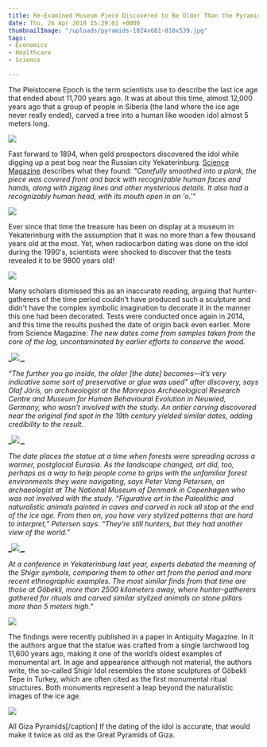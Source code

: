 ```yaml
---
title: Re-Examined Museum Piece Discovered to Be Older Than the Pyramids
date: Thu, 26 Apr 2018 15:29:01 +0000
thumbnailImage: "/uploads/pyramids-1024x681-810x539.jpg"
tags:
- Economics
- Healthcare
- Science

---
```

The Pleistocene Epoch is the term scientists use to describe the last ice age that ended about 11,700 years ago. It was at about this time, almost 12,000 years ago that a group of people in Siberia (the land where the ice age never really ended), carved a tree into a human like wooden idol almost 5 meters long. 

[![](http://newsattorneys.staging.wpengine.com/wp-content/uploads/2018/04/ice-age-humans.jpg)](http://newsattorneys.staging.wpengine.com/wp-content/uploads/2018/04/ice-age-humans.jpg) 

Fast forward to 1894, when gold prospectors discovered the idol while digging up a peat bog near the Russian city Yekaterinburg. [Science Magazine](http://www.sciencemag.org/news/2018/04/11000-year-old-statue-unearthed-siberia-may-reveal-ancient-views-taboos-and-demons) describes what they found: _"Carefully smoothed into a plank, the piece was covered front and back with recognizable human faces and hands, along with zigzag lines and other mysterious details. It also had a recognizably human head, with its mouth open in an 'o.'"_ 

[![](http://newsattorneys.staging.wpengine.com/wp-content/uploads/2018/04/ice-age-statue.jpg)](http://newsattorneys.staging.wpengine.com/wp-content/uploads/2018/04/ice-age-statue.jpg) 

Ever since that time the treasure has been on display at a museum in Yekaterinburg with the assumption that it was no more than a few thousand years old at the most. Yet, when radiocarbon dating was done on the idol during the 1990's, scientists were shocked to discover that the tests revealed it to be 9800 years old! 

[![](http://newsattorneys.staging.wpengine.com/wp-content/uploads/2018/04/ice-age-statue2.jpg)](http://newsattorneys.staging.wpengine.com/wp-content/uploads/2018/04/ice-age-statue2.jpg) 

Many scholars dismissed this as an inaccurate reading, arguing that hunter-gatherers of the time period couldn't have produced such a sculpture and didn't have the complex symbolic imagination to decorate it in the manner this one had been decorated. Tests were conducted once again in 2014, and this time the results pushed the date of origin back even earlier. More from Science Magazine: _The new dates come from samples taken from the core of the log, uncontaminated by earlier efforts to conserve the wood._ 

[_![](http://newsattorneys.staging.wpengine.com/wp-content/uploads/2018/04/ice-age-statue3-1024x576.jpg) _](http://newsattorneys.staging.wpengine.com/wp-content/uploads/2018/04/ice-age-statue3.jpg)

_“The further you go inside, the older \[the date\] becomes—it’s very indicative some sort of preservative or glue was used” after discovery, says Olaf Jöris, an archaeologist at the Monrepos Archaeological Research Centre and Museum for Human Behavioural Evolution in Neuwied, Germany, who wasn’t involved with the study. An antler carving discovered near the original find spot in the 19th century yielded similar dates, adding credibility to the result._ 

[_![](http://newsattorneys.staging.wpengine.com/wp-content/uploads/2018/04/ice-age-humans2.jpg) _](http://newsattorneys.staging.wpengine.com/wp-content/uploads/2018/04/ice-age-humans2.jpg)

_The date places the statue at a time when forests were spreading across a warmer, postglacial Eurasia. As the landscape changed, art did, too, perhaps as a way to help people come to grips with the unfamiliar forest environments they were navigating, says Peter Vang Petersen, an archaeologist at The National Museum of Denmark in Copenhagen who was not involved with the study. “Figurative art in the Paleolithic and naturalistic animals painted in caves and carved in rock all stop at the end of the ice age. From then on, you have very stylized patterns that are hard to interpret,” Petersen says. “They’re still hunters, but they had another view of the world.”_ 

[_![](http://newsattorneys.staging.wpengine.com/wp-content/uploads/2018/04/ice-age-humans3.jpg) _](http://newsattorneys.staging.wpengine.com/wp-content/uploads/2018/04/ice-age-humans3.jpg)

_At a conference in Yekaterinburg last year, experts debated the meaning of the Shigir symbols, comparing them to other art from the period and more recent ethnographic examples. The most similar finds from that time are those at Göbekli, more than 2500 kilometers away, where hunter-gatherers gathered for rituals and carved similar stylized animals on stone pillars more than 5 meters high."_ 

[![](http://politicsfocus.com/wp-content/uploads/2018/04/ice-age-humans4.jpeg)](http://politicsfocus.com/wp-content/uploads/2018/04/ice-age-humans4.jpeg) 

The findings were recently published in a paper in Antiquity Magazine. In it the authors argue that the statue was crafted from a single larchwood log 11,600 years ago, making it one of the world’s oldest examples of monumental art. In age and appearance although not material, the authors write, the so-called Shigir Idol resembles the stone sculptures of Göbekli Tepe in Turkey, which are often cited as the first monumental ritual structures. Both monuments represent a leap beyond the naturalistic images of the ice age.

[![](http://newsattorneys.staging.wpengine.com/wp-content/uploads/2018/04/pyramids-1024x681.jpg)](http://newsattorneys.staging.wpengine.com/wp-content/uploads/2018/04/pyramids.jpg) 

All Giza Pyramids\[/caption\] If the dating of the idol is accurate, that would make it twice as old as the Great Pyramids of Giza.